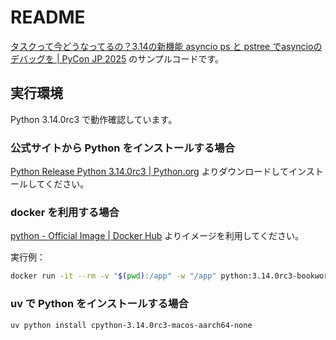 # README

[タスクって今どうなってるの？3.14の新機能 asyncio ps と pstree でasyncioのデバッグを | PyCon JP 2025](https://2025.pycon.jp/ja/timetable/talk/9A8NPM) のサンプルコードです。

## 実行環境

Python 3.14.0rc3 で動作確認しています。

### 公式サイトから Python をインストールする場合

[Python Release Python 3.14.0rc3 | Python.org](https://www.python.org/downloads/release/python-3140rc3/) よりダウンロードしてインストールしてください。

### docker を利用する場合

[python - Official Image | Docker Hub](https://hub.docker.com/_/python) よりイメージを利用してください。

実行例：
```bash
docker run -it --rm -v "$(pwd):/app" -w "/app" python:3.14.0rc3-bookworm bash
```

### uv で Python をインストールする場合

```bash
uv python install cpython-3.14.0rc3-macos-aarch64-none
```
